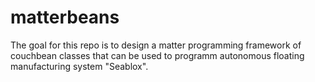 # matterbeans
The goal for this repo is to design a matter programming framework of couchbean classes that can be used to programm autonomous floating manufacturing system "Seablox".
